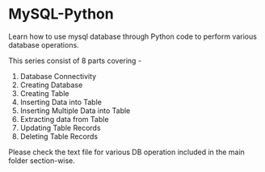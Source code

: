 # MySQL-Python
Learn how to use mysql database through Python code to perform various database operations.

This series consist of 8 parts covering -

1) Database Connectivity 
2) Creating Database 
3) Creating Table 
4) Inserting Data into Table 
5) Inserting Multiple Data into Table 
6) Extracting data from Table ​ 
7) Updating Table Records  
8) Deleting Table Records 

Please check the text file for various DB operation included in the main folder section-wise.
